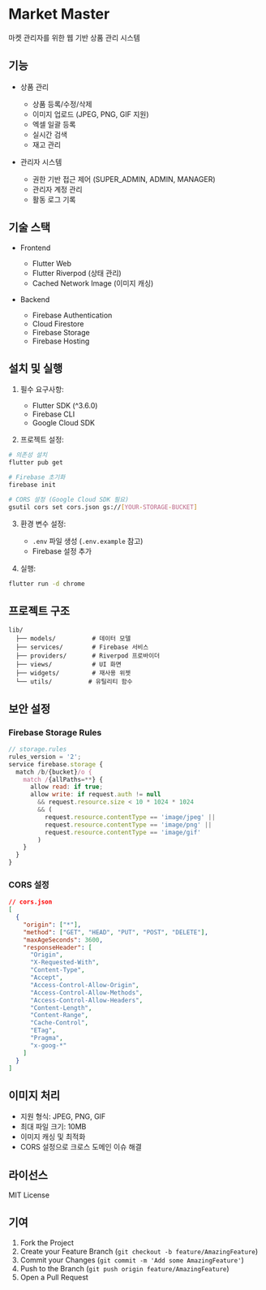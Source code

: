 # Market Master

마켓 관리자를 위한 웹 기반 상품 관리 시스템

## 기능

- 상품 관리
  - 상품 등록/수정/삭제
  - 이미지 업로드 (JPEG, PNG, GIF 지원)
  - 엑셀 일괄 등록
  - 실시간 검색
  - 재고 관리

- 관리자 시스템
  - 권한 기반 접근 제어 (SUPER_ADMIN, ADMIN, MANAGER)
  - 관리자 계정 관리
  - 활동 로그 기록

## 기술 스택

- Frontend
  - Flutter Web
  - Flutter Riverpod (상태 관리)
  - Cached Network Image (이미지 캐싱)

- Backend
  - Firebase Authentication
  - Cloud Firestore
  - Firebase Storage
  - Firebase Hosting

## 설치 및 실행

1. 필수 요구사항:
   - Flutter SDK (^3.6.0)
   - Firebase CLI
   - Google Cloud SDK

2. 프로젝트 설정:
```bash
# 의존성 설치
flutter pub get

# Firebase 초기화
firebase init

# CORS 설정 (Google Cloud SDK 필요)
gsutil cors set cors.json gs://[YOUR-STORAGE-BUCKET]
```

3. 환경 변수 설정:
   - `.env` 파일 생성 (`.env.example` 참고)
   - Firebase 설정 추가

4. 실행:
```bash
flutter run -d chrome
```

## 프로젝트 구조

```
lib/
  ├── models/          # 데이터 모델
  ├── services/        # Firebase 서비스
  ├── providers/       # Riverpod 프로바이더
  ├── views/           # UI 화면
  ├── widgets/         # 재사용 위젯
  └── utils/          # 유틸리티 함수
```

## 보안 설정

### Firebase Storage Rules
```javascript
// storage.rules
rules_version = '2';
service firebase.storage {
  match /b/{bucket}/o {
    match /{allPaths=**} {
      allow read: if true;
      allow write: if request.auth != null
        && request.resource.size < 10 * 1024 * 1024
        && (
          request.resource.contentType == 'image/jpeg' ||
          request.resource.contentType == 'image/png' ||
          request.resource.contentType == 'image/gif'
        )
    }
  }
}
```

### CORS 설정
```json
// cors.json
[
  {
    "origin": ["*"],
    "method": ["GET", "HEAD", "PUT", "POST", "DELETE"],
    "maxAgeSeconds": 3600,
    "responseHeader": [
      "Origin",
      "X-Requested-With",
      "Content-Type",
      "Accept",
      "Access-Control-Allow-Origin",
      "Access-Control-Allow-Methods",
      "Access-Control-Allow-Headers",
      "Content-Length",
      "Content-Range",
      "Cache-Control",
      "ETag",
      "Pragma",
      "x-goog-*"
    ]
  }
]
```

## 이미지 처리

- 지원 형식: JPEG, PNG, GIF
- 최대 파일 크기: 10MB
- 이미지 캐싱 및 최적화
- CORS 설정으로 크로스 도메인 이슈 해결

## 라이선스

MIT License

## 기여

1. Fork the Project
2. Create your Feature Branch (`git checkout -b feature/AmazingFeature`)
3. Commit your Changes (`git commit -m 'Add some AmazingFeature'`)
4. Push to the Branch (`git push origin feature/AmazingFeature`)
5. Open a Pull Request
